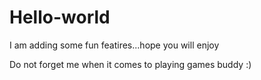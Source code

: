# Hello-world 
I am adding some fun featires...hope you will enjoy

Do not forget me when it comes to playing games buddy :)
